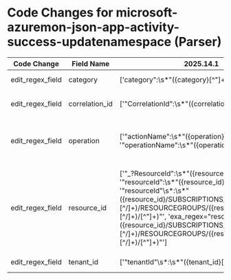 # Code Changes for microsoft-azuremon-json-app-activity-success-updatenamespace (Parser)

| Code Change | Field Name | 2025.14.1 | 2025.15.1 |
|-------------|------------|-----------|------------|
| edit_regex_field | category | ['category":\s*"({category}[^"]+)"'] | ['category":\s*"({category}[^"]+)"', 'exa_regex=category":\s*"({category}[^"]+)"'] |
| edit_regex_field | correlation_id | ['"CorrelationId":\s*"({correlation_id}[^"]+)"'] | ['"CorrelationId":\s*"({correlation_id}[^"]+)"', 'exa_regex="CorrelationId":\s*"({correlation_id}[^"]+)"'] |
| edit_regex_field | operation | ['"actionName":\s*"({operation}[^"]+)', '"operationName":\s*"({operation}[^"]+)'] | ['"actionName":\s*"({operation}[^"]+)', '"operationName":\s*"({operation}[^"]+)', 'exa_regex="actionName":\s*"({operation}[^"]+)', 'exa_regex="operationName":\s*"({operation}[^"]+)'] |
| edit_regex_field | resource_id | ['"_?ResourceId":\s*"({resource_id}[^"]+)"', '"resourceId":\s*"({resource_id}[^"]+)', '"resourceId"\s*:\s*"({resource_id}\/SUBSCRIPTIONS\/({subscription_id}[^\/]+)\/RESOURCEGROUPS\/({resource_group}[^\/]+)\/[^"]+)"', 'exa_regex="resourceId":\s*"({resource_id}\/SUBSCRIPTIONS\/({subscription_id}[^\/]+)\/RESOURCEGROUPS\/({resource_group}[^\/]+)\/[^"]+)"'] | ['"_?ResourceId":\s*"({resource_id}[^"]+)"', '"resourceId":\s*"({resource_id}[^"]+)', '"resourceId"\s*:\s*"({resource_id}\/SUBSCRIPTIONS\/({subscription_id}[^\/]+)\/RESOURCEGROUPS\/({resource_group}[^\/]+)\/[^"]+)"', 'exa_regex="resourceId":\s*"({resource_id}\/SUBSCRIPTIONS\/({subscription_id}[^\/]+)\/RESOURCEGROUPS\/({resource_group}[^\/]+)\/[^"]+)"', 'exa_regex=resourceId":\s*"({resource_id}[^"]+)'] |
| edit_regex_field | tenant_id | ['"tenantId"\s*:\s*"({tenant_id}[^",]+)'] | ['"tenantId"\s*:\s*"({tenant_id}[^",]+)', 'exa_regex="tenantId"\s*:\s*"({tenant_id}[^",]+)'] |